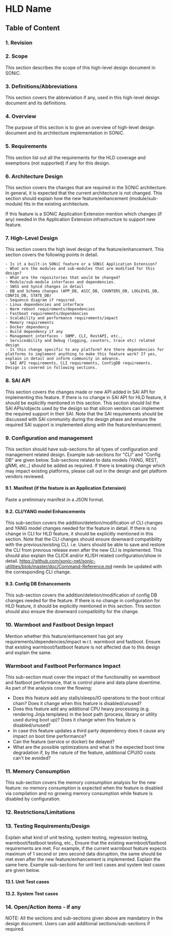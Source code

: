 # HLD Name #

## Table of Content 

### 1. Revision  

### 2. Scope  

This section describes the scope of this high-level design document in SONiC.

### 3. Definitions/Abbreviations 

This section covers the abbreviation if any, used in this high-level design document and its definitions.

### 4. Overview 

The purpose of this section is to give an overview of high-level design document and its architecture implementation in SONiC. 

### 5. Requirements

This section list out all the requirements for the HLD coverage and exemptions (not supported) if any for this design.

### 6. Architecture Design 

This section covers the changes that are required in the SONiC architecture. In general, it is expected that the current architecture is not changed.
This section should explain how the new feature/enhancement (module/sub-module) fits in the existing architecture. 

If this feature is a SONiC Application Extension mention which changes (if any) needed in the Application Extension infrastructure to support new feature.

### 7. High-Level Design 

This section covers the high level design of the feature/enhancement. This section covers the following points in detail.
		
	- Is it a built-in SONiC feature or a SONiC Application Extension?
	- What are the modules and sub-modules that are modified for this design?
	- What are the repositories that would be changed?
	- Module/sub-module interfaces and dependencies. 
	- SWSS and Syncd changes in detail
	- DB and Schema changes (APP_DB, ASIC_DB, COUNTERS_DB, LOGLEVEL_DB, CONFIG_DB, STATE_DB)
	- Sequence diagram if required.
	- Linux dependencies and interface
	- Warm reboot requirements/dependencies
	- Fastboot requirements/dependencies
	- Scalability and performance requirements/impact
	- Memory requirements
	- Docker dependency
	- Build dependency if any
	- Management interfaces - SNMP, CLI, RestAPI, etc.,
	- Serviceability and Debug (logging, counters, trace etc) related design
	- Is this change specific to any platform? Are there dependencies for platforms to implement anything to make this feature work? If yes, explain in detail and inform community in advance.
	- SAI API requirements, CLI requirements, ConfigDB requirements. Design is covered in following sections.

### 8. SAI API 

This section covers the changes made or new API added in SAI API for implementing this feature. If there is no change in SAI API for HLD feature, it should be explicitly mentioned in this section.
This section should list the SAI APIs/objects used by the design so that silicon vendors can implement the required support in their SAI. Note that the SAI requirements should be discussed with SAI community during the design phase and ensure the required SAI support is implemented along with the feature/enhancement.

### 9. Configuration and management 
This section should have sub-sections for all types of configuration and management related design. Example sub-sections for "CLI" and "Config DB" are given below. Sub-sections related to data models (YANG, REST, gNMI, etc.,) should be added as required.
If there is breaking change which may impact existing platforms, please call out in the design and get platform vendors reviewed. 

#### 9.1. Manifest (if the feature is an Application Extension)

Paste a preliminary manifest in a JSON format.

#### 9.2. CLI/YANG model Enhancements 

This sub-section covers the addition/deletion/modification of CLI changes and YANG model changes needed for the feature in detail. If there is no change in CLI for HLD feature, it should be explicitly mentioned in this section. Note that the CLI changes should ensure downward compatibility with the previous/existing CLI. i.e. Users should be able to save and restore the CLI from previous release even after the new CLI is implemented. 
This should also explain the CLICK and/or KLISH related configuration/show in detail.
https://github.com/sonic-net/sonic-utilities/blob/master/doc/Command-Reference.md needs be updated with the corresponding CLI change.

#### 9.3. Config DB Enhancements  

This sub-section covers the addition/deletion/modification of config DB changes needed for the feature. If there is no change in configuration for HLD feature, it should be explicitly mentioned in this section. This section should also ensure the downward compatibility for the change. 
		
### 10. Warmboot and Fastboot Design Impact  
Mention whether this feature/enhancement has got any requirements/dependencies/impact w.r.t. warmboot and fastboot. Ensure that existing warmboot/fastboot feature is not affected due to this design and explain the same.

### Warmboot and Fastboot Performance Impact
This sub-section must cover the impact of the functionality on warmboot and fastboot performance, that is control plane and data plane downtime.
As part of the analysis cover the flowing:

- Does this feature add any stalls/sleeps/IO operations to the boot critical chain? Does it change when this feature is disabled/unused? 
- Does this feature add any additional CPU heavy processing (e.g. rendering Jinja templates) in the boot path (process, library or utility used during boot up)? Does it change when this feature is disabled/unused?
- In case this feature updates a third party dependency does it cause any impact on boot time performance?
- Can the feature (service or docker) be delayed?
- What are the possible optimizations and what is the expected boot time degradation if, by the nature of the feature, additional CPU/IO costs can't be avoided?

### 11. Memory Consumption
This sub-section covers the memory consumption analysis for the new feature: no memory consumption is expected when the feature is disabled via compilation and no growing memory consumption while feature is disabled by configuration. 
### 12. Restrictions/Limitations  

### 13. Testing Requirements/Design  
Explain what kind of unit testing, system testing, regression testing, warmboot/fastboot testing, etc.,
Ensure that the existing warmboot/fastboot requirements are met. For example, if the current warmboot feature expects maximum of 1 second or zero second data disruption, the same should be met even after the new feature/enhancement is implemented. Explain the same here.
Example sub-sections for unit test cases and system test cases are given below. 

#### 13.1. Unit Test cases  

#### 13.2. System Test cases

### 14. Open/Action items - if any 

	
NOTE: All the sections and sub-sections given above are mandatory in the design document. Users can add additional sections/sub-sections if required.
